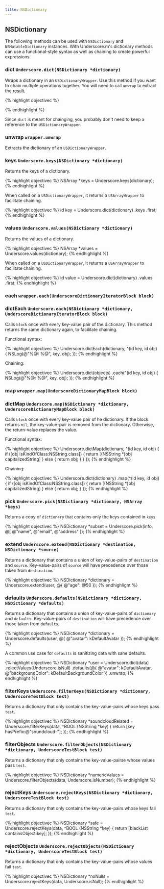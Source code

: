 ```yaml
---
title: NSDictionary
---
```


## NSDictionary

The following methods can be used with `NSDictionary` and `NSMutableDictionary`
instances. With Underscore.m's dictionary methods can use a functional-style
syntax as well as chaining to create powerful expressions.

### dict `Underscore.dict(NSDictionary *dictionary)`

Wraps a dictionary in an `USDictionaryWrapper`. Use this method if you want to
chain multiple operations together. You will need to call `unwrap` to extract
the result.

{% highlight objectivec %}

{% endhighlight %}

Since `dict` is meant for chainging, you probably don't need to keep a
reference to the `USDictionaryWrapper`.

### unwrap `wrapper.unwrap`

Extracts the dictionary of an `USDictionaryWrapper`.

### keys `Underscore.keys(NSDictionary *dictionary)`

Returns the keys of a dictionary.

{% highlight objectivec %}
NSArray *keys = Underscore.keys(dictionary);
{% endhighlight %}

When called on a `USDictionaryWrapper`, it returns a `USArrayWrapper` to
facilitate chaining.

{% highlight objectivec %}
id key = Underscore.dict(dictionary)
    .keys
    .first;
{% endhighlight %}

### values `Underscore.values(NSDictionary *dictionary)`

Returns the values of a dictionary.

{% highlight objectivec %}
NSArray *values = Underscore.values(dictionary);
{% endhighlight %}

When called on a `USDictionaryWrapper`, it returns a `USArrayWrapper` to
facilitate chaining.

{% highlight objectivec %}
id value = Underscore.dict(dictionary)
    .values
    .first;
{% endhighlight %}

### each     `wrapper.each(UnderscoreDictionaryIteratorBlock block)`
### dictEach `Underscore.each(NSDictionary *dictionary, UnderscoreDictionaryIteratorBlock block)`

Calls `block` once with every key-value pair of the dictionary.
This method returns the same dictionary again, to facilitate chaining.

Functional syntax:

{% highlight objectivec %}
Underscore.dictEach(dictionary, ^(id key, id obj) {
    NSLog(@"%@: %@", key, obj);
});
{% endhighlight %}

Chaining:

{% highlight objectivec %}
Underscore.dict(objects)
    .each(^(id key, id obj) {
        NSLog(@"%@: %@", key, obj);
    });
{% endhighlight %}

### map     `wrapper.map(UnderscoreDictionaryMapBlock block)`
### dictMap `Underscore.map(NSDictionary *dictionary, UnderscoreDictionaryMapBlock block)`

Calls `block` once with every key-value pair of he dictionary.
If the block returns `nil`, the key-value-pair is removed from the dictionary.
Otherwise, the return-value replaces the value.

Functional syntax:

{% highlight objectivec %}
Underscore.dictMap(dictionary, ^(id key, id obj) {
    if ([obj isKindOfClass:NSString.class]) {
        return [(NSString *)obj capitalizedString]
    } else {
        return obj;
    }
}
});
{% endhighlight %}

Chaining:

{% highlight objectivec %}
Underscore.dict(dictionary)
    .map(^(id key, id obj) {
        if ([obj isKindOfClass:NSString.class]) {
            return [(NSString *)obj capitalizedString]
        } else {
            return obj;
        }
    });
{% endhighlight %}

### pick `Underscore.pick(NSDictionary *dictionary, NSArray *keys)`

Returns a copy of `dictionary` that contains only the keys contained in `keys`.

{% highlight objectivec %}
NSDictionary *subset = Underscore.pick(info, @[ @"name", @"email", @"address" ]);
{% endhighlight %}

### extend `Underscore.extend(NSDictionary *destination, NSDictionary *source)`

Returns a dictionary that contains a union of key-value-pairs of `destination`
and `source`. Key-value-pairs of `source` will have precedence over those taken
from `destination`.

{% highlight objectivec %}
NSDictionary *dictionary = Underscore.extend(user, @{ @"age": @50 });
{% endhighlight %}

### defaults `Underscore.defaults(NSDictionary *dictionary, NSDictionary *defaults)`

Returns a dictionary that contains a union of key-value-pairs of `dictionary`
and `defaults`. Key-value-pairs of `destination` will have precedence over those
taken from `defaults`.

{% highlight objectivec %}
NSDictionary *dictionary = Underscore.defaults(user, @{ @"avatar": kDefaultAvatar });
{% endhighlight %}

A common use case for `defaults` is sanitizing data with sane defaults.

{% highlight objectivec %}
NSDictionary *user = Underscore.dict(data)
    .rejectValues(Underscore.isNull)
    .defaults(@{
        @"avatar":          kDefaultAvatar,
        @"backgroundColor": kDefaultBackgroundColor
    })
    .unwrap;
{% endhighlight %}

### filterKeys `Underscore.filterKeys(NSDictionary *dictionary, UnderscoreTestBlock test)`

Returns a dictionary that only contains the key-value-pairs whose keys pass
`test`.

{% highlight objectivec %}
NSDictionary *soundcloudRelated = Underscore.filterKeys(data, ^BOOL (NSString *key) {
    return [key hasPrefix:@"soundcloud-"];
});
{% endhighlight %}

### filterObjects `Underscore.filterObjects(NSDictionary *dictionary, UnderscoreTestBlock test)`

Returns a dictionary that only contains the key-value-pairse whose values pass
`test`.

{% highlight objectivec %}
NSDictionary *numericValues = Underscore.filterObjects(data, Underscore.isNumber);
{% endhighlight %}

### rejectKeys `Underscore.rejectKeys(NSDictionary *dictionary, UnderscoreTestBlock test)`

Returns a dictionary that only contains the key-value-pairs whose keys fail
`test`.

{% highlight objectivec %}
NSDictionary *safe = Underscore.rejectKeys(data, ^BOOL (NSString *key) {
    return [blackList containsObject:key];
});
{% endhighlight %}

### rejectObjects `Underscore.rejectObjects(NSDictionary *dictionary, UnderscoreTestBlock test)`

Returns a dictionary that only contains the key-value-pairs whose values fail
`test`.

{% highlight objectivec %}
NSDictionary *noNulls = Underscore.rejectKeys(data, Underscore.isNull);
{% endhighlight %}

